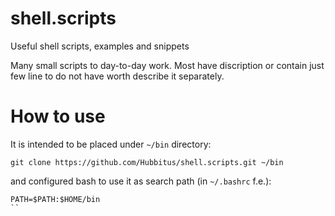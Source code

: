 shell.scripts
=============

Useful shell scripts, examples and snippets

Many small scripts to day-to-day work. Most have discription or contain just few line to do not have worth describe it separately.

# How to use
It is intended to be placed under `~/bin` directory:

```
git clone https://github.com/Hubbitus/shell.scripts.git ~/bin
```

and configured bash to use it as search path (in `~/.bashrc` f.e.):
```
PATH=$PATH:$HOME/bin
``
